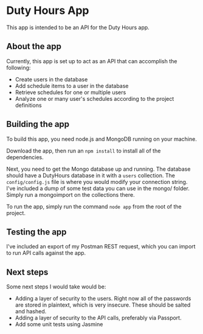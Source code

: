 # Duty Hours App

This app is intended to be an API for the Duty Hours app.

## About the app

Currently, this app is set up to act as an API that can accomplish the following:

* Create users in the database
* Add schedule items to a user in the database
* Retrieve schedules for one or multiple users
* Analyze one or many user's schedules according to the project definitions

## Building the app

To build this app, you need node.js and MongoDB running on your machine.

Download the app, then run an `npm install` to install all of the dependencies.

Next, you need to get the Mongo database up and running. The database should have a DutyHours database in it with a `users` collection. The `config/config.js` file is where you would modify your connection string. I've included a dump of some test data you can use in the mongo/ folder. Simply run a mongoimport on the collections there.

To run the app, simply run the command `node app` from the root of the project.

## Testing the app

I've included an export of my Postman REST request, which you can import to run API calls against the app.

## Next steps

Some next steps I would take would be:

* Adding a layer of security to the users. Right now all of the passwords are stored in plaintext, which is very insecure. These should be salted and hashed.
* Adding a layer of security to the API calls, preferably via Passport.
* Add some unit tests using Jasmine